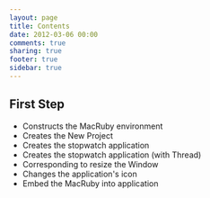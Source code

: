 ```yaml
---
layout: page
title: Contents
date: 2012-03-06 00:00
comments: true
sharing: true
footer: true
sidebar: true
---
```


## First Step
- Constructs the MacRuby environment
- Creates the New Project
- Creates the stopwatch application
- Creates the stopwatch application (with Thread)
- Corresponding to resize the Window
- Changes the application's icon
- Embed the MacRuby into application
